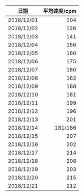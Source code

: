 |    日期    | 平均速度/cpm |
| :--------: | -----------: |
| 2018/12/01 |          104 |
| 2018/12/02 |          126 |
| 2018/12/03 |          141 |
| 2018/12/04 |          156 |
| 2018/12/05 |          160 |
| 2018/12/06 |          175 |
| 2018/12/07 |          180 |
| 2018/12/08 |          182 |
| 2018/12/09 |          188 |
| 2018/12/10 |          181 |
| 2018/12/11 |          199 |
| 2018/12/12 |          196 |
| 2018/12/13 |          201 |
| 2018/12/14 |      181/186 |
| 2018/12/15 |          207 |
| 2018/12/16 |          202 |
| 2018/12/17 |          214 |
| 2018/12/18 |          208 |
| 2018/12/19 |          203 |
| 2018/12/20 |          215 |
| 2018/12/21 |          212 |
